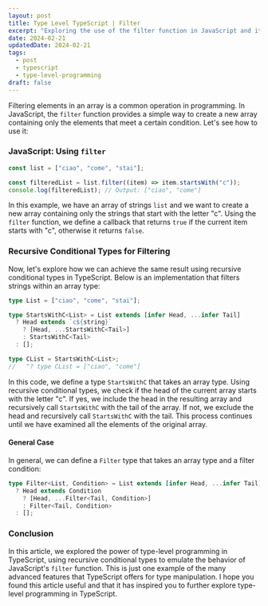 ```yaml
---
layout: post
title: Type Level TypeScript | Filter
excerpt: "Exploring the use of the filter function in JavaScript and its implementation with recursive conditional types in TypeScript"
date: 2024-02-21
updatedDate: 2024-02-21
tags:
  - post
  - typescript
  - type-level-programming
draft: false
---
```


Filtering elements in an array is a common operation in programming. In JavaScript, the `filter` function provides a simple way to create a new array containing only the elements that meet a certain condition. Let's see how to use it:

### JavaScript: Using `filter`

```javascript
const list = ["ciao", "come", "stai"];

const filteredList = list.filter((item) => item.startsWith("c"));
console.log(filteredList); // Output: ["ciao", "come"]
```

In this example, we have an array of strings `list` and we want to create a new array containing only the strings that start with the letter "c". Using the `filter` function, we define a callback that returns `true` if the current item starts with "c", otherwise it returns `false`.

### Recursive Conditional Types for Filtering

Now, let's explore how we can achieve the same result using recursive conditional types in TypeScript. Below is an implementation that filters strings within an array type:

```typescript
type List = ["ciao", "come", "stai"];

type StartsWithC<List> = List extends [infer Head, ...infer Tail]
  ? Head extends `c${string}`
    ? [Head, ...StartsWithC<Tail>]
    : StartsWithC<Tail>
  : [];

type CList = StartsWithC<List>;
//   ^? type CList = ["ciao", "come"]
```

In this code, we define a type `StartsWithC` that takes an array type. Using recursive conditional types, we check if the head of the current array starts with the letter "c". If yes, we include the head in the resulting array and recursively call `StartsWithC` with the tail of the array. If not, we exclude the head and recursively call `StartsWithC` with the tail. This process continues until we have examined all the elements of the original array.

#### General Case

In general, we can define a `Filter` type that takes an array type and a filter condition:

```typescript
type Filter<List, Condition> = List extends [infer Head, ...infer Tail]
  ? Head extends Condition
    ? [Head, ...Filter<Tail, Condition>]
    : Filter<Tail, Condition>
  : [];
```

### Conclusion

In this article, we explored the power of type-level programming in TypeScript, using recursive conditional types to emulate the behavior of JavaScript's `filter` function. This is just one example of the many advanced features that TypeScript offers for type manipulation. I hope you found this article useful and that it has inspired you to further explore type-level programming in TypeScript.
